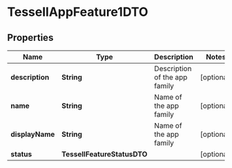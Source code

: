

# TessellAppFeature1DTO


## Properties

Name | Type | Description | Notes
------------ | ------------- | ------------- | -------------
**description** | **String** | Description of the app family |  [optional]
**name** | **String** | Name of the app family |  [optional]
**displayName** | **String** | Name of the app family |  [optional]
**status** | **TessellFeatureStatusDTO** |  |  [optional]



